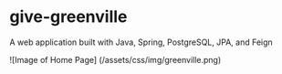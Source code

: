 # give-greenville
A web application built with Java, Spring, PostgreSQL, JPA, and Feign


![Image of Home Page]
(/assets/css/img/greenville.png)
